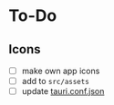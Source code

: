 # To-Do

## Icons
- [ ] make own app icons
- [ ] add to `src/assets`
- [ ] update [tauri.conf.json](src-tauri\tauri.conf.json)